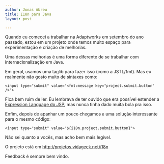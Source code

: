 ```yaml
---
author: Jonas Abreu
title: I18n para Java
layout: post

---
```

Quando eu comecei a trabalhar na [Adaptworks][1] em setembro do ano passado, estou em um projeto onde temos muito espaço para experimentação e criação de melhorias.

Uma dessas melhorias é uma forma diferente de se trabalhar com internacionalização em Java.

Em geral, usamos uma taglib para fazer isso (como a JSTL/fmt). Mas eu realmente não gosto muito de sintaxes como:

    
    <input type="submit" value="<fmt:message key="project.submit.button" />">
    

Fica bem ruim de ler. Eu lembrava de ter ouvido que era possível estender a [Expression Language do JSP][2], mas nunca tinha dado muita bola pra isso.

Enfim, depois de apanhar um pouco chegamos a uma solução interessante para o mesmo código:

    
    <input type="submit" value="${i18n.project.submit.button}">
    

Não sei quanto a vocês, mas acho bem mais legível.

O projeto está em <http://projetos.vidageek.net/i18n>

Feedback é sempre bem vindo.















 [1]: http://www.adaptworks.com.br
 [2]: http://java.sun.com/j2ee/1.4/docs/tutorial/doc/JSPIntro7.html






